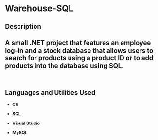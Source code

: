 # Warehouse-SQL


<h2>Description</h2>
<h2>A small .NET project that features an employee log-in and a stock database that allows users to search for products using a product ID or to add products into the database using SQL.</h2>
<br />


<h2>Languages and Utilities Used</h2>

- <b>C#</b>
- <b>SQL</b>

- <b>Visual Studio</b>
- <b>MySQL</b> 

